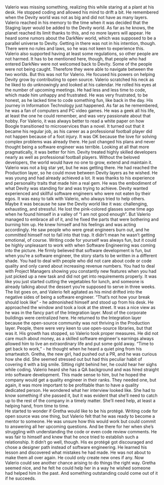 Valerio was missing something, realizing this while staring at a plant at his desk. He stopped coding and allowed his mind to drift a bit. He remembered when the Devity world was not as big and did not have as many layers. Valerio reached in his memory to the time when it was decided that the Staging layer would be added to the Devity world. As far as he knows, the planet reached its limit thanks to this, and no more layers will appear. He heard some rumors about the DarkNev world, which was supposed to be a parallel universe to Devity. Getting in there was not in his intention, though. There were no rules and laws, so he was not keen to experience this. Valerio also supported having at least some regulations, so other people are not harmed. It has to be mentioned here, though, that people who had entered DarkNev were not welcomed back to Devity. Some of the people were not being caught. Therefore they were able to navigate between the two worlds. But this was not for Valerio. He focused his powers on helping Devity grow by contributing to open source. 
Valerio scratched his neck as he liked to do unknowingly and looked at his calendar. He rolled his eyes at the number of upcoming meetings. He had less and less time to code, which made him unhappy and frustrated. He was very frustrated, to be honest, as he lacked time to code something fun, like back in the day. 
His journey in Information Technology just happened. As far as he remembered, he was a fan of computers and PC video games. He was a geek all his life, at least the one he could remember, and was very passionate about that hobby. For Valerio, it was always better to read a white paper on how Boogle transitioned to microservices than a novel. It turned out that it became his regular job, as his career as a professional football player did not happen because of a foot injury. It was OK because the love for solving complex problems was already there. He just changed his plans and never thought being a software engineer was terrible. Looking at all that more pragmatically, it was better for him. Devity treated highly skilled developers nearly as well as professional football players. Without the beloved developers, the world would have no one to grow, extend and maintain it. 
Valerio was not a big star yet, but he was getting there. He had reached the Production layer, so he could move between Devity layers as he wished. He was young and had already achieved a lot. It was thanks to his experience and personality traits that made him a real gem. He was the embodiment of what Devity was standing for and was trying to achieve. Devity wanted experienced and skillful software engineers who were not eaten by their egos. It was easy to talk with Valerio, who always tried to help others. Maybe it was because he saw the Devity world like it was: challenging, exhausting, and stressful. He lost the pink-colored glasses some time ago when he found himself in a valley of “I am not good enough”. But Valerio managed to embrace all of it, and he fixed the parts that were bothering and burning him up. He knew himself and his feelings and was acting accordingly. He saw people who were great engineers burn out, and he committed himself not to fall into that trap.
It didn’t mean he wasn’t getting emotional, of course. Writing code for yourself was always fun, but it could be highly unpleasant to work with when Software Engineering was coming into the picture. He firmly believed that software development is fun, but when you’re a software engineer, the story starts to be written in a different shade. You had to deal with people who did not care about code or code quality and only cared about increasing revenue numbers. You had to deal with Project Managers showing you constantly new features when you had just picked up a new task and did not get into requirements properly. It was like you just started cutting the vegetables for lunch, and someone is already talking about the dessert you’re supposed to serve in three weeks. The list goes on, and Valerio felt agitated as his mind drifted into the negative sides of being a software engineer. “That’s not how your break should look like” - he admonished himself and stood up from his desk. He approached the window and took a look at the street. It was a nice view as he was in the fancy part of the Integration layer. Most of the corporate buildings were centralized here. He returned to the Integration layer because the open-source community was not thriving in the Production layer. People, there were very keen to use open-source libraries, but that was it. His growth has stopped, so Valerio took proper measures. He did not care much about money, as a skilled software engineer's earnings always allowed him to live an extraordinary life and put some gold away. 
“Time to get back to work,” - he thought when he heard a quiet ping from his smartwatch. Gretha, the new girl, had pushed out a PR, and he was curious how she did. She seemed stressed out but had this peculiar habit of covering it with a big smile. Sitting right behind her, he could hear her sighs while coding. Valerio heard she has a QA background and was hired straight into software development. This made sense to him, but he hoped the company would get a quality engineer in their ranks. They needed one, but again, it was more important to be profitable than to have a quality dedicated person. He wondered what her interview looked like. She had to know something if she passed it, but it was evident that she’ll need to catch up to the rest of the company in a timely matter. She’ll need help, at least a helping hand, from time to time.  
He started to wonder if Gretha would like to be his protégé. Writing code for open source was one thing, but Valerio felt that he was ready to become a mentor to someone. He was unsure how this would work but could commit to answering all her upcoming questions. And be there for her when she’s struggling with understanding the code or even code review comments. He was fair to himself and knew that he once tried to establish such a relationship. It didn’t go well, though. His ex protégé got discouraged and chose a designer path instead of software engineering. He learned his lesson and discovered what mistakes he had made. He was not about to make them all over again. He could only create new ones if any. Now Valerio could see another chance arising to do things the right way. Gretha seemed nice, and he felt he could help her in a way he wished someone had helped him in the past. And something outstanding could come out of it if he succeeds.
